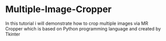 # Multiple-Image-Cropper
In this tutorial i will demonstrate how to crop multiple images via MR Cropper which is based on Python programming language and created by Tkinter 
